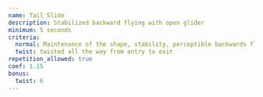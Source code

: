 ```yaml
---
name: Tail Slide
description: Stabilized backward flying with open glider
minimum: 5 seconds
criteria:
  normal: Maintenance of the shape, stability, perceptible backwards flight, control of direction, duration, exit or connection
  twist: twisted all the way from entry to exit
repetition_allowed: true
coef: 1.15
bonus:
  twist: 6
---
```

